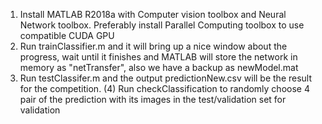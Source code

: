 1. Install MATLAB R2018a with Computer vision toolbox and Neural Network toolbox. Preferably install Parallel Computing toolbox to use compatible CUDA GPU
2. Run trainClassifier.m and it will bring up a nice window about the progress, wait until it finishes and MATLAB will store the network in memory as "netTransfer", also we have a backup as newModel.mat
3. Run testClassifer.m and the output predictionNew.csv will be the result for the competition.
(4) Run checkClassification to randomly choose 4 pair of the prediction with its images in the test/validation set for validation